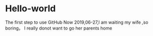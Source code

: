 # Hello-world
The first step to use GitHub
Now 2019,06-27,I am waiting my wife ,so boring，
I really donot want to go her parents home
